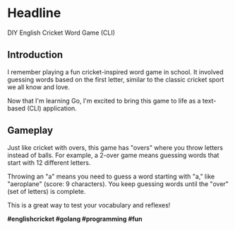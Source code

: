 # Headline  
DIY English Cricket Word Game (CLI)

## Introduction

I remember playing a fun cricket-inspired word game in school. It involved guessing words based on the first letter, similar to the classic cricket sport we all know and love. 

Now that I'm learning Go, I'm excited to bring this game to life as a text-based (CLI) application. 

## Gameplay

Just like cricket with overs, this game has "overs" where you throw letters instead of balls. For example, a 2-over game means guessing words that start with 12 different letters.

Throwing an "a" means you need to guess a word starting with "a," like "aeroplane" (score: 9 characters). You keep guessing words until the "over" (set of letters) is complete.

This is a great way to test your vocabulary and reflexes!

**#englishcricket #golang #programming #fun**

